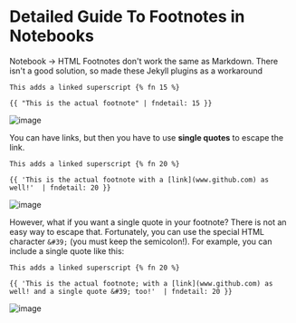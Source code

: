 # Detailed Guide To Footnotes in Notebooks

Notebook -> HTML Footnotes don't work the same as Markdown. There isn't a good solution, so made these Jekyll plugins as a workaround

```
This adds a linked superscript {% fn 15 %}

{{ "This is the actual footnote" | fndetail: 15 }}
```

![image](https://user-images.githubusercontent.com/1483922/76640645-83e49f80-650d-11ea-8f8a-01ee6eba91e1.png)

You can have links, but then you have to use **single quotes** to escape the link.
```
This adds a linked superscript {% fn 20 %}

{{ 'This is the actual footnote with a [link](www.github.com) as well!'  | fndetail: 20 }}
```
![image](https://user-images.githubusercontent.com/1483922/76640916-f9e90680-650d-11ea-88e2-039394d741f7.png)

However, what if you want a single quote in your footnote?  There is not an easy way  to escape that.  Fortunately, you can use the special HTML character `&#39;` (you must keep the semicolon!).  For example, you can include a single quote like this:


```
This adds a linked superscript {% fn 20 %}

{{ 'This is the actual footnote; with a [link](www.github.com) as well! and a single quote &#39; too!'  | fndetail: 20 }}
```

![image](https://user-images.githubusercontent.com/1483922/76641725-45e87b00-650f-11ea-9bf3-6839717cac2a.png)
